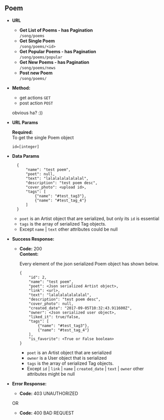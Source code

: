 **Poem**
----

* **URL**

    * **Get List of Poems - has Pagination** </br> `/song/poems`
    * **Get Single Poem** </br> `/song/poems/<id>`
    * **Get Popular Poems - has Pagination** </br> `/song/poems/popular`
    * **Get New Poems - has Pagination** </br> `/song/poems/news`
    * **Post new Poem** </br> `/song/poems/` 
    
* **Method:**
  
     * get actions `GET`
     * post action `POST`
     
     obvious ha? :))
  
*  **URL Params**

   **Required:** </br>
   To get the single Poem object

   `id=[integer]`


* **Data Params**
    
        {
            "name": "test poem",
            "poet": null,
            "text": "lalalalalalalalal",
            "description": "test poem desc",
            "cover_photo": <upload id>,
            "tags": [
                {"name": "#test_tag3"},
                {"name": "#test_tag_4"}
            ]
        }
    
  * `poet` is an Artist object that are serialized, but only its `id` is essential
  * `tags` is the array of serialized Tag objects.
  * Except  `name` |  `text` other attributes could be null

    

* **Success Response:**
  
  * **Code:** 200 <br />
    **Content:** 
    
    Every element of the json serialized Poem object has shown below.
    
        {
            "id": 2,
            "name": "test poem",
            "poet": <Json serialized Artist object>,
            "link": <url>,
            "text": "lalalalalalalalal",
            "description": "test poem desc",
            "cover_photo": null,
            "created_date": "2017-09-05T10:32:43.911600Z",
            "owner": <Json serialized user object>,
            "liked_it": true/false,
            "tags": [
                {"name": "#test_tag3"},
                {"name": "#test_tag_4"}
            ],
            "is_favorite": <True or False boolean>
        }

    * `poet` is an Artist object that are serialized
    * `owner` is a User object that is serialized
    * `tags` is the array of serialized Tag objects.
    * Except `id` | `link` | `name` | `created_date` | `text` | `owner` other attributes might be null

* **Error Response:**

  * **Code:** 403 UNAUTHORIZED <br />

  OR

  * **Code:** 400 BAD REQUEST <br />